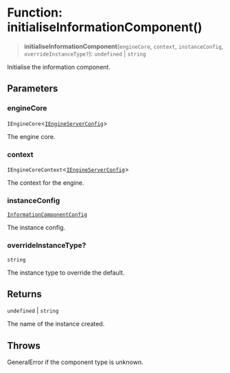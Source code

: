 # Function: initialiseInformationComponent()

> **initialiseInformationComponent**(`engineCore`, `context`, `instanceConfig`, `overrideInstanceType?`): `undefined` \| `string`

Initialise the information component.

## Parameters

### engineCore

`IEngineCore`\<[`IEngineServerConfig`](../interfaces/IEngineServerConfig.md)\>

The engine core.

### context

`IEngineCoreContext`\<[`IEngineServerConfig`](../interfaces/IEngineServerConfig.md)\>

The context for the engine.

### instanceConfig

[`InformationComponentConfig`](../type-aliases/InformationComponentConfig.md)

The instance config.

### overrideInstanceType?

`string`

The instance type to override the default.

## Returns

`undefined` \| `string`

The name of the instance created.

## Throws

GeneralError if the component type is unknown.
